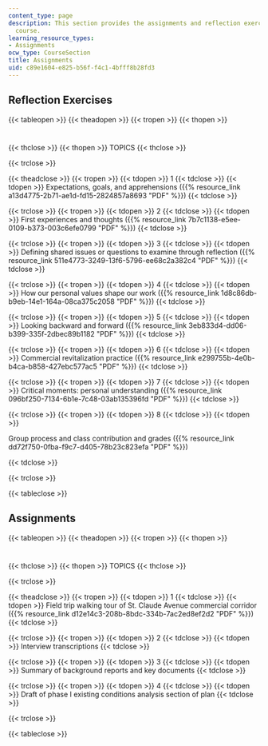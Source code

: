 ```yaml
---
content_type: page
description: This section provides the assignments and reflection exercises of the
  course.
learning_resource_types:
- Assignments
ocw_type: CourseSection
title: Assignments
uid: c89e1604-e825-b56f-f4c1-4bfff8b28fd3
---
```


Reflection Exercises
--------------------

{{< tableopen >}}
{{< theadopen >}}
{{< tropen >}}
{{< thopen >}}
#
{{< thclose >}}
{{< thopen >}}
TOPICS
{{< thclose >}}

{{< trclose >}}

{{< theadclose >}}
{{< tropen >}}
{{< tdopen >}}
1
{{< tdclose >}}
{{< tdopen >}}
Expectations, goals, and apprehensions ({{% resource_link a13d4775-2b71-ae1d-fd15-2824857a8693 "PDF" %}})
{{< tdclose >}}

{{< trclose >}}
{{< tropen >}}
{{< tdopen >}}
2
{{< tdclose >}}
{{< tdopen >}}
First experiences and thoughts ({{% resource_link 7b7c1138-e5ee-0109-b373-003c6efe0799 "PDF" %}})
{{< tdclose >}}

{{< trclose >}}
{{< tropen >}}
{{< tdopen >}}
3
{{< tdclose >}}
{{< tdopen >}}
Defining shared issues or questions to examine through reflection ({{% resource_link 511e4773-3249-13f6-5796-ee68c2a382c4 "PDF" %}})
{{< tdclose >}}

{{< trclose >}}
{{< tropen >}}
{{< tdopen >}}
4
{{< tdclose >}}
{{< tdopen >}}
How our personal values shape our work ({{% resource_link 1d8c86db-b9eb-14e1-164a-08ca375c2058 "PDF" %}})
{{< tdclose >}}

{{< trclose >}}
{{< tropen >}}
{{< tdopen >}}
5
{{< tdclose >}}
{{< tdopen >}}
Looking backward and forward ({{% resource_link 3eb833d4-dd06-b399-335f-2dbec89b1182 "PDF" %}})
{{< tdclose >}}

{{< trclose >}}
{{< tropen >}}
{{< tdopen >}}
6
{{< tdclose >}}
{{< tdopen >}}
Commercial revitalization practice ({{% resource_link e299755b-4e0b-b4ca-b858-427ebc577ac5 "PDF" %}})
{{< tdclose >}}

{{< trclose >}}
{{< tropen >}}
{{< tdopen >}}
7
{{< tdclose >}}
{{< tdopen >}}
Critical moments: personal understanding ({{% resource_link 096bf250-7134-6b1e-7c48-03ab135396fd "PDF" %}})
{{< tdclose >}}

{{< trclose >}}
{{< tropen >}}
{{< tdopen >}}
8
{{< tdclose >}}
{{< tdopen >}}


Group process and class contribution and grades ({{% resource_link dd72f750-0fba-f9c7-d405-78b23c823efa "PDF" %}})


{{< tdclose >}}

{{< trclose >}}

{{< tableclose >}}

Assignments
-----------

{{< tableopen >}}
{{< theadopen >}}
{{< tropen >}}
{{< thopen >}}
#
{{< thclose >}}
{{< thopen >}}
TOPICS
{{< thclose >}}

{{< trclose >}}

{{< theadclose >}}
{{< tropen >}}
{{< tdopen >}}
1
{{< tdclose >}}
{{< tdopen >}}
Field trip walking tour of St. Claude Avenue commercial corridor ({{% resource_link d12e14c3-208b-8bdc-334b-7ac2ed8ef2d2 "PDF" %}})
{{< tdclose >}}

{{< trclose >}}
{{< tropen >}}
{{< tdopen >}}
2
{{< tdclose >}}
{{< tdopen >}}
Interview transcriptions
{{< tdclose >}}

{{< trclose >}}
{{< tropen >}}
{{< tdopen >}}
3
{{< tdclose >}}
{{< tdopen >}}
Summary of background reports and key documents
{{< tdclose >}}

{{< trclose >}}
{{< tropen >}}
{{< tdopen >}}
4
{{< tdclose >}}
{{< tdopen >}}
Draft of phase I existing conditions analysis section of plan
{{< tdclose >}}

{{< trclose >}}

{{< tableclose >}}